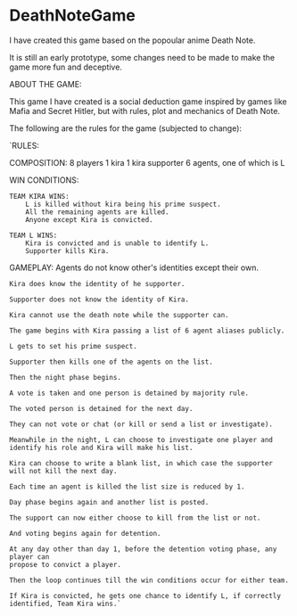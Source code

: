 # DeathNoteGame
I have created this game based on the popoular anime Death Note. 

It is still an early prototype, some changes need to be made to make the game
more fun and deceptive.

ABOUT THE GAME:

This game I have created is a social deduction game inspired by games like Mafia
and Secret Hitler, but with rules, plot and mechanics of Death Note.

The following are the rules for the game (subjected to change):

`RULES:

COMPOSITION:
8 players
1 kira
1 kira supporter 
6 agents, one of which is L

WIN CONDITIONS:

	TEAM KIRA WINS:
		L is killed without kira being his prime suspect.
		All the remaining agents are killed.
		Anyone except Kira is convicted.

	TEAM L WINS:
		Kira is convicted and is unable to identify L.
		Supporter kills Kira.

GAMEPLAY:
	Agents do not know other's identities except their own.
	
	Kira does know the identity of he supporter.
	
	Supporter does not know the identity of Kira.
	
	Kira cannot use the death note while the supporter can.
	
	The game begins with Kira passing a list of 6 agent aliases publicly.
	
  	L gets to set his prime suspect.
	
	Supporter then kills one of the agents on the list.
	
	Then the night phase begins.
	
	A vote is taken and one person is detained by majority rule.
	
	The voted person is detained for the next day. 
	
	They can not vote or chat (or kill or send a list or investigate).
	
	Meanwhile in the night, L can choose to investigate one player and identify his role and Kira will make his list.
	
	Kira can choose to write a blank list, in which case the supporter will not kill the next day.
	
	Each time an agent is killed the list size is reduced by 1.
	
	Day phase begins again and another list is posted.
	
	The support can now either choose to kill from the list or not.
	
	And voting begins again for detention.
	
	At any day other than day 1, before the detention voting phase, any player can 
	propose to convict a player.
	
	Then the loop continues till the win conditions occur for either team.
	
	If Kira is convicted, he gets one chance to identify L, if correctly identified, Team Kira wins.`
